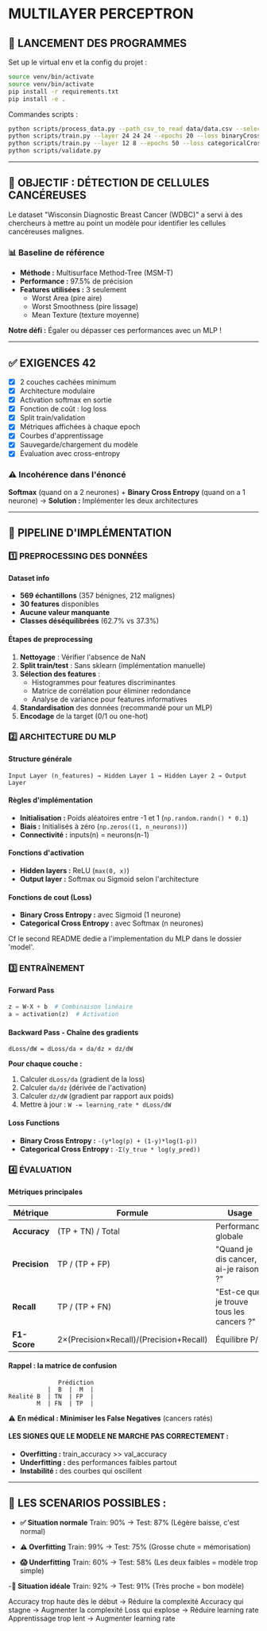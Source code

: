 # MULTILAYER PERCEPTRON

## 🚀 LANCEMENT DES PROGRAMMES

Set up le virtual env et la config du projet :
```bash
source venv/bin/activate
source venv/bin/activate
pip install -r requirements.txt
pip install -e .
```

Commandes scripts :
```bash
python scripts/process_data.py --path_csv_to_read data/data.csv --select_features three / all / select
python scripts/train.py --layer 24 24 24 --epochs 20 --loss binaryCrossentropy --batch_size 32 --learning_rate 0.0314
python scripts/train.py --layer 12 8 --epochs 50 --loss categoricalCrossentropy --batch_size 32 --learning_rate 0.0314
python scripts/validate.py
```
---

## 🎯 OBJECTIF : DÉTECTION DE CELLULES CANCÉREUSES

Le dataset "Wisconsin Diagnostic Breast Cancer (WDBC)" a servi à des chercheurs à mettre au point un modèle pour identifier les cellules cancéreuses malignes.

### 📊 Baseline de référence
- **Méthode :** Multisurface Method-Tree (MSM-T) 
- **Performance :** 97.5% de précision
- **Features utilisées :** 3 seulement
  - Worst Area (pire aire)
  - Worst Smoothness (pire lissage) 
  - Mean Texture (texture moyenne)

**Notre défi :** Égaler ou dépasser ces performances avec un MLP !

---

## ✅ EXIGENCES 42

- [x] 2 couches cachées minimum
- [x] Architecture modulaire 
- [x] Activation softmax en sortie
- [x] Fonction de coût : log loss
- [x] Split train/validation
- [x] Métriques affichées à chaque epoch
- [x] Courbes d'apprentissage
- [x] Sauvegarde/chargement du modèle
- [x] Évaluation avec cross-entropy

### ⚠️ Incohérence dans l'énoncé
**Softmax** (quand on a 2 neurones) + **Binary Cross Entropy** (quand on a 1 neurone) 
→ **Solution :** Implémenter les deux architectures

---

## 🔄 PIPELINE D'IMPLÉMENTATION

### 1️⃣ PREPROCESSING DES DONNÉES

#### Dataset info
- **569 échantillons** (357 bénignes, 212 malignes)
- **30 features** disponibles
- **Aucune valeur manquante**
- **Classes déséquilibrées** (62.7% vs 37.3%)

#### Étapes de preprocessing
1. **Nettoyage** : Vérifier l'absence de NaN
2. **Split train/test** : Sans sklearn (implémentation manuelle)
3. **Sélection des features** :
   - Histogrammes pour features discriminantes
   - Matrice de corrélation pour éliminer redondance
   - Analyse de variance pour features informatives
4. **Standardisation** des données (recommandé pour un MLP)
5. **Encodage** de la target (0/1 ou one-hot)

### 2️⃣ ARCHITECTURE DU MLP

#### Structure générale
```
Input Layer (n_features) → Hidden Layer 1 → Hidden Layer 2 → Output Layer
```

#### Règles d'implémentation
- **Initialisation :** Poids aléatoires entre -1 et 1 (`np.random.randn() * 0.1`)
- **Biais :** Initialisés à zéro (`np.zeros((1, n_neurons))`)
- **Connectivité :** inputs(n) = neurons(n-1)

#### Fonctions d'activation
- **Hidden layers :** ReLU (`max(0, x)`)
- **Output layer :** Softmax ou Sigmoid selon l'architecture

#### Fonctions de cout (Loss)
- **Binary Cross Entropy :** avec Sigmoid (1 neurone)
- **Categorical Cross Entropy  :** avec Softmax (n neurones)

Cf le second README dedie a l'implementation du MLP dans le dossier 'model'.

### 3️⃣ ENTRAÎNEMENT

#### Forward Pass
```python
z = W·X + b  # Combinaison linéaire
a = activation(z)  # Activation
```

#### Backward Pass - Chaîne des gradients
```
dLoss/dW = dLoss/da × da/dz × dz/dW
```

**Pour chaque couche :**
1. Calculer `dLoss/da` (gradient de la loss)
2. Calculer `da/dz` (dérivée de l'activation)
3. Calculer `dz/dW` (gradient par rapport aux poids)
4. Mettre à jour : `W -= learning_rate * dLoss/dW`

#### Loss Functions
- **Binary Cross Entropy :** `-(y*log(p) + (1-y)*log(1-p))`
- **Categorical Cross Entropy :** `-Σ(y_true * log(y_pred))`

### 4️⃣ ÉVALUATION

#### Métriques principales

| Métrique | Formule | Usage |
|----------|---------|-------|
| **Accuracy** | (TP + TN) / Total | Performance globale |
| **Precision** | TP / (TP + FP) | "Quand je dis cancer, ai-je raison ?" |
| **Recall** | TP / (TP + FN) | "Est-ce que je trouve tous les cancers ?" |
| **F1-Score** | 2×(Precision×Recall)/(Precision+Recall) | Équilibre P/R |

#### Rappel : la matrice de confusion
```
              Prédiction
           |  B  |  M  |
Réalité B  | TN  | FP  |
        M  | FN  | TP  |
```

⚠️ **En médical : Minimiser les False Negatives** (cancers ratés)

#### LES SIGNES QUE LE MODELE NE MARCHE PAS CORRECTEMENT :
- **Overfitting :** train_accuracy >> val_accuracy
- **Underfitting :** des performances faibles partout
- **Instabilité :** des courbes qui oscillent

---

## 🎯 LES SCENARIOS POSSIBLES :

- **✅ Situation normale**
Train: 90% → Test: 87%   (Légère baisse, c'est normal)

- **⚠️ Overfitting**
Train: 99% → Test: 75%   (Grosse chute = mémorisation)

- **😱 Underfitting**
Train: 60% → Test: 58%   (Les deux faibles = modèle trop simple)

-**🎉 Situation idéale**
Train: 92% → Test: 91%   (Très proche = bon modèle)

Accuracy trop haute dès le début → Réduire la complexité
Accuracy qui stagne → Augmenter la complexité
Loss qui explose → Réduire learning rate
Apprentissage trop lent → Augmenter learning rate